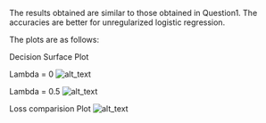 The results obtained are similar to those obtained in Question1. The accuracies are better for unregularized logistic regression. 

The plots are as follows:

Decision Surface Plot

Lambda = 0
![alt_text](https://github.com/ES654/assignment-3-sresth-pradip-arpita/blob/main/q2_decision_surface.png)

Lambda = 0.5
![alt_text](https://github.com/ES654/assignment-3-sresth-pradip-arpita/blob/main/q2_decision_surface_l.png)

Loss comparision Plot
![alt_text](https://github.com/ES654/assignment-3-sresth-pradip-arpita/blob/main/q2_loss_comp.png)
